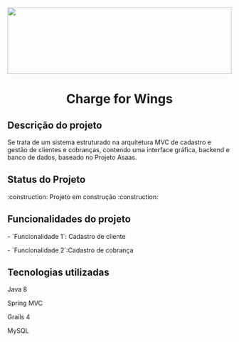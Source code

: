 <img src="https://gcdnb.pbrd.co/images/wedGcDaMJjNQ.png?o=1" width="100%" height="150px">

<h1 align="center"> Charge for Wings </h1>

<h2> Descrição do projeto </h2>
<p> Se trata de um sistema estruturado na arquitetura MVC de cadastro e gestão de clientes e cobranças, contendo uma interface gráfica, backend e banco de dados, baseado no Projeto Asaas. </p>

<h2> Status do Projeto </h2>
    :construction:  Projeto em construção  :construction:

<h2> Funcionalidades do projeto </h2>
<p>- `Funcionalidade 1`: Cadastro de cliente</p>
<p>- `Funcionalidade 2`:Cadastro de cobrança</p>

<h2>Tecnologias utilizadas</h2>
<p>Java 8</p>
<p>Spring MVC</p>
<p>Grails 4</p>
<p>MySQL</p>